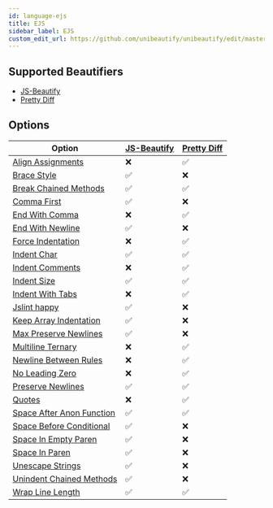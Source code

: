 ```yaml
---
id: language-ejs
title: EJS
sidebar_label: EJS
custom_edit_url: https://github.com/unibeautify/unibeautify/edit/master/src/languages.json
---
```

## Supported Beautifiers
- [JS-Beautify](/docs/beautifier-js-beautify.html)
- [Pretty Diff](/docs/beautifier-pretty-diff.html)
## Options
| Option | [JS-Beautify](/docs/beautifier-js-beautify.html) | [Pretty Diff](/docs/beautifier-pretty-diff.html) |
| --- | --- | --- |
| [Align Assignments](/docs/option-align-assignments.html) | &#10060; | &#9989; |
| [Brace Style](/docs/option-brace-style.html) | &#9989; | &#10060; |
| [Break Chained Methods](/docs/option-break-chained-methods.html) | &#9989; | &#9989; |
| [Comma First](/docs/option-comma-first.html) | &#9989; | &#10060; |
| [End With Comma](/docs/option-end-with-comma.html) | &#10060; | &#9989; |
| [End With Newline](/docs/option-end-with-newline.html) | &#9989; | &#10060; |
| [Force Indentation](/docs/option-force-indentation.html) | &#10060; | &#9989; |
| [Indent Char](/docs/option-indent-char.html) | &#9989; | &#9989; |
| [Indent Comments](/docs/option-indent-comments.html) | &#10060; | &#9989; |
| [Indent Size](/docs/option-indent-size.html) | &#9989; | &#9989; |
| [Indent With Tabs](/docs/option-indent-with-tabs.html) | &#10060; | &#9989; |
| [Jslint happy](/docs/option-jslint-happy.html) | &#9989; | &#10060; |
| [Keep Array Indentation](/docs/option-keep-array-indentation.html) | &#9989; | &#10060; |
| [Max Preserve Newlines](/docs/option-max-preserve-newlines.html) | &#9989; | &#10060; |
| [Multiline Ternary](/docs/option-multiline-ternary.html) | &#10060; | &#9989; |
| [Newline Between Rules](/docs/option-newline-between-rules.html) | &#10060; | &#9989; |
| [No Leading Zero](/docs/option-no-leading-zero.html) | &#10060; | &#9989; |
| [Preserve Newlines](/docs/option-preserve-newlines.html) | &#9989; | &#9989; |
| [Quotes](/docs/option-quotes.html) | &#10060; | &#9989; |
| [Space After Anon Function](/docs/option-space-after-anon-function.html) | &#9989; | &#9989; |
| [Space Before Conditional](/docs/option-space-before-conditional.html) | &#9989; | &#10060; |
| [Space In Empty Paren](/docs/option-space-in-empty-paren.html) | &#9989; | &#10060; |
| [Space In Paren](/docs/option-space-in-paren.html) | &#9989; | &#10060; |
| [Unescape Strings](/docs/option-unescape-strings.html) | &#9989; | &#10060; |
| [Unindent Chained Methods](/docs/option-unindent-chained-methods.html) | &#9989; | &#10060; |
| [Wrap Line Length](/docs/option-wrap-line-length.html) | &#9989; | &#9989; |